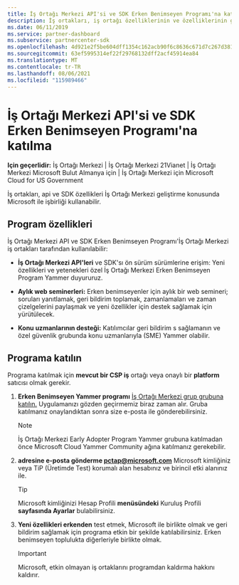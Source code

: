 ```yaml
---
title: İş Ortağı Merkezi API'si ve SDK Erken Benimseyen Programı'na katılma
description: İş ortakları, iş ortağı özelliklerinin ve özelliklerinin geliştirilmesi için Microsoft ile işbirliği yapmalarını sağlar.
ms.date: 06/11/2019
ms.service: partner-dashboard
ms.subservice: partnercenter-sdk
ms.openlocfilehash: 4d921e2f5be604dff1354c162acb90f6c8636c671d7c267d38157b8a8e42c5a1
ms.sourcegitcommit: 63ef5995314ef22f29768132dff2acf45914ea84
ms.translationtype: MT
ms.contentlocale: tr-TR
ms.lasthandoff: 08/06/2021
ms.locfileid: "115989466"
---
```

# <a name="join-the-partner-center-api-and-sdk-early-adopter-program"></a>İş Ortağı Merkezi API'si ve SDK Erken Benimseyen Programı'na katılma

**Için geçerlidir:** İş Ortağı Merkezi | İş Ortağı Merkezi 21Vianet | İş Ortağı Merkezi Microsoft Bulut Almanya için | İş Ortağı Merkezi için Microsoft Cloud for US Government

İş ortakları, api ve SDK özellikleri İş Ortağı Merkezi geliştirme konusunda Microsoft ile işbirliği kullanabilir.

## <a name="program-features"></a>Program özellikleri

İş Ortağı Merkezi API ve SDK Erken Benimseyen Programı'İş Ortağı Merkezi iş ortakları tarafından kullanılabilir:

- **İş Ortağı Merkezi API'leri** ve SDK'sı ön sürüm sürümlerine erişim: Yeni özellikleri ve yetenekleri özel İş Ortağı Merkezi Erken Benimseyen Program Yammer duyururuz.

- **Aylık web seminerleri:** Erken benimseyenler için aylık bir web semineri; soruları yanıtlamak, geri bildirim toplamak, zamanlamaları ve zaman çizelgelerini paylaşmak ve yeni özellikler için destek sağlamak için yürütülecek.

- **Konu uzmanlarının desteği:** Katılımcılar geri bildirim s sağlamanın ve özel güvenlik grubunda konu uzmanlarıyla (SME) Yammer olabilir.

## <a name="join-the-program"></a>Programa katılın

Programa katılmak için **mevcut bir CSP iş** ortağı veya onaylı bir **platform** satıcısı olmak gerekir.

1. **Erken Benimseyen Yammer programı** [İş Ortağı Merkezi grup grubuna katılın.](https://www.yammer.com/cloudpartnercommunity/#/threads/inGroup?type=in_group&feedId=5944712&view=all) Uygulamanızı gözden geçirmemiz biraz zaman alır. Gruba katılmanız onaylandıktan sonra size e-posta ile gönderebilirsiniz.

   > [!NOTE]
   > İş Ortağı Merkezi Early Adopter Program Yammer grubuna katılmadan önce Microsoft Cloud Yammer Community ağına katılmanız gerekebilir.

2. **adresine e-posta gönderme [pctap@microsoft.com](mailto:pctap@microsoft.com)** Microsoft kimliğiniz veya TiP (Üretimde Test) korumalı alan hesabınız ve birincil etki alanınız ile.

   > [!TIP]
   > Microsoft kimliğinizi Hesap Profili **menüsündeki** Kuruluş Profili **sayfasında Ayarlar** bulabilirsiniz.

3. **Yeni özellikleri erkenden** test etmek, Microsoft ile birlikte olmak ve geri bildirim sağlamak için programa etkin bir şekilde katılabilirsiniz. Erken benimseyen toplulukta diğerleriyle birlikte olmak.

   > [!IMPORTANT]
   > Microsoft, etkin olmayan iş ortaklarını programdan kaldırma hakkını kaldırır.
